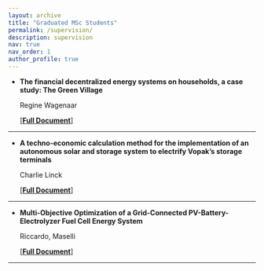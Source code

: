 ```yaml
---
layout: archive
title: "Graduated MSc Students"
permalink: /supervision/
description: supervision
nav: true
nav_order: 1
author_profile: true
---
```




- **The financial decentralized energy systems on households, a case study: The Green Village**

  Regine Wagenaar

  [[**Full Document**]](https://repository.tudelft.nl/islandora/object/uuid:40dde860-b595-4ed2-9c97-33a88d4df769) 

---



- **A techno-economic calculation method for the implementation of an autonomous solar and storage system to electrify Vopak’s storage terminals**

  Charlie Linck

  [[**Full Document**]](https://repository.tudelft.nl/islandora/object/uuid%3Ab2705bba-68e4-4007-9bd2-c49f04214f1f) 

---


- **Multi-Objective Optimization of a Grid-Connected PV-Battery-Electrolyzer Fuel Cell Energy System**

  Riccardo, Maselli

  [[**Full Document**]](https://repository.tudelft.nl/islandora/object/uuid%3Aeeb957a4-a37c-4bff-9210-7a5907191cad?collection=education)

---